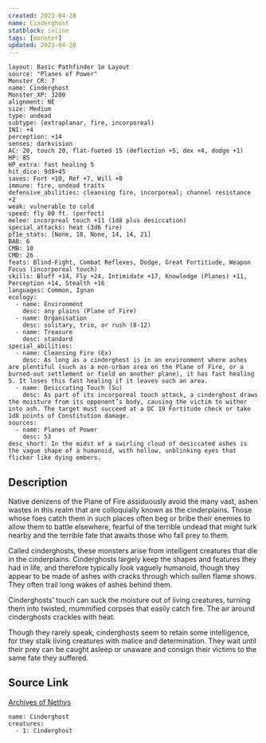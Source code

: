 ```yaml
---
created: 2023-04-28
name: Cinderghost
statblock: inline
tags: [monster]
updated: 2023-04-28
---
```

```statblock
layout: Basic Pathfinder 1e Layout
source: "Planes of Power"
Monster_CR: 7
name: Cinderghost
Monster_XP: 3200
alignment: NE
size: Medium
type: undead
subtype: (extraplanar, fire, incorporeal)
INI: +4
perception: +14
senses: darkvision
AC: 20, touch 20, flat-footed 15 (deflection +5, dex +4, dodge +1)
HP: 85
HP_extra: fast healing 5
hit_dice: 9d8+45
saves: Fort +10, Ref +7, Will +8
immune: fire, undead traits
defensive_abilities: cleansing fire, incorporeal; channel resistance +2
weak: vulnerable to cold
speed: fly 80 ft. (perfect)
melee: incorpreal touch +11 (1d8 plus desiccation)
special_attacks: heat (3d6 fire)
pf1e_stats: [None, 18, None, 14, 14, 21]
BAB: 6
CMB: 10
CMD: 26
feats: Blind-Fight, Combat Reflexes, Dodge, Great Fortitiude, Weapon Focus (incorporeal touch)
skills: Bluff +14, Fly +24, Intimidate +17, Knowledge (Planes) +11, Perception +14, Stealth +16
languages: Common, Ignan
ecology:
  - name: Environment
    desc: any plains (Plane of Fire)
  - name: Organisation
    desc: solitary, trio, or rush (8-12)
  - name: Treasure
    desc: standard
special_abilities:
  - name: Cleansing Fire (Ex)
    desc: As long as a cinderghost is in an environment where ashes are plentiful (such as a non-urban area on the Plane of Fire, or a burned-out settlement or field on another plane), it has fast healing 5. It loses this fast healing if it leaves such an area.
  - name: Desiccating Touch (Su)
    desc: As part of its incorporeal touch attack, a cinderghost draws the moisture from its opponent’s body, causing the victim to wither into ash. The target must succeed at a DC 19 Fortitude check or take 1d8 points of Constitution damage.
sources:
  - name: Planes of Power
    desc: 53
desc_short: In the midst of a swirling cloud of desiccated ashes is the vague shape of a humanoid, with hollow, unblinking eyes that flicker like dying embers.
```
## Description
Native denizens of the Plane of Fire assiduously avoid the many vast, ashen wastes in this realm that are colloquially known as the cinderplains. Those whose foes catch them in such places often beg or bribe their enemies to allow them to battle elsewhere, fearful of the terrible undead that might lurk nearby and the terrible fate that awaits those who fall prey to them.

 Called cinderghosts, these monsters arise from intelligent creatures that die in the cinderplains. Cinderghosts largely keep the shapes and features they had in life, and therefore typically look vaguely humanoid, though they appear to be made of ashes with cracks through which sullen flame shows. They often trail long wakes of ashes behind them.

 Cinderghosts’ touch can suck the moisture out of living creatures, turning them into twisted, mummified corpses that easily catch fire. The air around cinderghosts crackles with heat.

 Though they rarely speak, cinderghosts seem to retain some intelligence, for they stalk living creatures with malice and determination. They wait until their prey can be caught asleep or unaware and consign their victims to the same fate they suffered.
## Source Link
[Archives of Nethys](https://aonprd.com/MonsterDisplay.aspx?ItemName=Cinderghost)
```encounter-table
name: Cinderghost
creatures:
  - 1: Cinderghost
```
